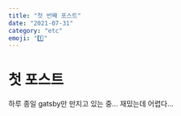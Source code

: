 ```yaml
---
title: "첫 번째 포스트"
date: "2021-07-31"
category: "etc"
emoji: "1️⃣"
---
```


# 첫 포스트
하루 종일 gatsby만 만지고 있는 중...
재밌는데 어렵다...
